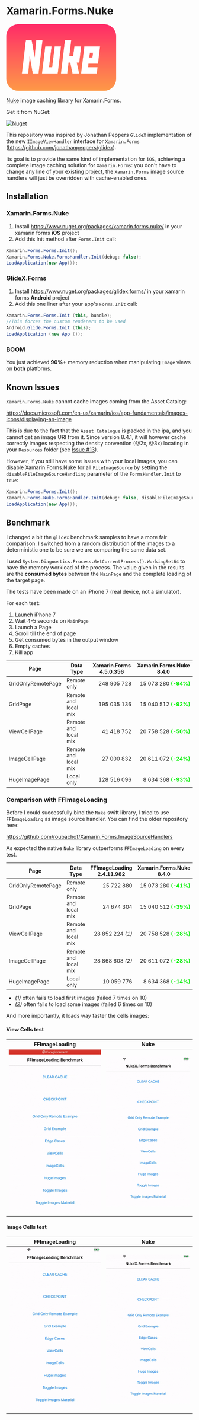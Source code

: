 # Xamarin.Forms.Nuke

<p align="left"><img src="__Docs__/nuke_big.png" height="180"/>

[Nuke](https://github.com/kean/Nuke/) image caching library for Xamarin.Forms.

Get it from NuGet:

[![Nuget](https://img.shields.io/nuget/v/Xamarin.Forms.Nuke.svg)](https://www.nuget.org/packages/xamarin.forms.nuke)

This repository was inspired by Jonathan Peppers ```GlideX``` implementation of the new ```IImageViewHandler``` interface for ```Xamarin.Forms``` (https://github.com/jonathanpeppers/glidex).

Its goal is to provide the same kind of implementation for ```iOS```, achieving a complete image caching solution for ```Xamarin.Forms```: you don't have to change any line of your existing project, the ```Xamarin.Forms``` image source handlers will just be overridden with cache-enabled ones.

## Installation

### Xamarin.Forms.Nuke


1. Install https://www.nuget.org/packages/xamarin.forms.nuke/ in your xamarin forms **iOS** project
2. Add this Init method after ```Forms.Init``` call:

```csharp
Xamarin.Forms.Forms.Init();
Xamarin.Forms.Nuke.FormsHandler.Init(debug: false);
LoadApplication(new App());
```

### GlideX.Forms

1. Install https://www.nuget.org/packages/glidex.forms/ in your xamarin forms **Android** project
2. Add this one liner after your app's ```Forms.Init``` call:

```csharp
Xamarin.Forms.Forms.Init (this, bundle);
//This forces the custom renderers to be used
Android.Glide.Forms.Init (this);
LoadApplication (new App ());
```

### BOOM

You just achieved **90%+** memory reduction when manipulating ```Image``` views on **both** platforms.


## Known Issues

`Xamarin.Forms.Nuke` cannot cache images coming from the Asset Catalog:

https://docs.microsoft.com/en-us/xamarin/ios/app-fundamentals/images-icons/displaying-an-image

This is due to the fact that the `Asset Catalogue` is packed in the ipa, and you cannot get an image URI from it.
Since version 8.4.1, it will however cache correctly images respecting the density convention (@2x, @3x) locating in your `Resources` folder (see [Issue #13](https://github.com/roubachof/Xamarin.Forms.Nuke/issues/13)).

However, if you still have some issues with your local images, you can disable Xamarin.Forms.Nuke for all `FileImageSource` by setting the `disableFileImageSourceHandling` parameter of the `FormsHandler.Init` to `true`:
```csharp
Xamarin.Forms.Forms.Init();
Xamarin.Forms.Nuke.FormsHandler.Init(debug: false, disableFileImageSourceHandling: true);
LoadApplication(new App());
```

## Benchmark

I changed a bit the ```glidex``` benchmark samples to have a more fair comparison. I switched from a random distribution of the images to a deterministic one to be sure we are comparing the same data set.

I used ```System.Diagnostics.Process.GetCurrentProcess().WorkingSet64``` to have the memory workload of the process. The value given in the results are the **consumed bytes** between the ```MainPage``` and the complete loading of the target page.

The tests have been made on an iPhone 7 (real device, not a simulator).

For each test:

1. Launch iPhone 7
2. Wait 4-5 seconds on ```MainPage```
3. Launch a Page
4. Scroll till the end of page
5. Get consumed bytes in the output window
6. Empty caches
7. Kill app


<table>
	<thead>
		<tr>
      		<th>Page</th>
      		<th>Data Type</th>
			<th>Xamarin.Forms 4.5.0.356</th>
      		<th>Xamarin.Forms.Nuke 8.4.0</th>
		</tr>
	</thead>
	<tbody>
		<tr>
			<td>GridOnlyRemotePage</td>
			<td>Remote only</td>
			<td align="right">248 905 728</td>
			<td align="right">15 073 280 <b><font color="greev">(-94%)</font></b></td>
		</tr>
		<tr>
			<td>GridPage</td>
			<td>Remote and local mix</td>
			<td align="right">195 035 136</td>
			<td align="right">15 040 512 <b><font color="greev">(-92%)</font></b></td>
		</tr>
		<tr>
			<td>ViewCellPage</td>
			<td>Remote and local mix</td>
			<td align="right">41 418 752</td>
			<td align="right">20 758 528 <b><font color="greev">(-50%)</font></b></td>
		</tr>
		<tr>
			<td>ImageCellPage</td>
			<td>Remote and local mix</td>
			<td align="right">27 000 832</td>
			<td align="right">20 611 072 <b><font color="greev">(-24%)</font></b></td>
		</tr>
		<tr>
			<td>HugeImagePage</td>
			<td>Local only</td>
			<td align="right">128 516 096</td>
			<td align="right">8 634 368 <b><font color="greev">(-93%)</font></b></td>
		</tr>
	</tbody>
</table>

### Comparison with FFImageLoading

Before I could successfully bind the `Nuke` swift library, I tried to use `FFImageLoading` as image source handler. You can find the older repository here: 

https://github.com/roubachof/Xamarin.Forms.ImageSourceHandlers

As expected the native `Nuke` library outperforms `FFImageLoading` on every test.

<table>
	<thead>
		<tr>
      		<th>Page</th>
      		<th>Data Type</th>
			<th>FFImageLoading 2.4.11.982</th>
      		<th>Xamarin.Forms.Nuke 8.4.0</th>
		</tr>
	</thead>
	<tbody>
		<tr>
			<td>GridOnlyRemotePage</td>
			<td>Remote only</td>
			<td align="right">25 722 880</td>
			<td align="right">15 073 280 <b><font color="greev">(-41%)</font></b></td>
		</tr>
		<tr>
			<td>GridPage</td>
			<td>Remote and local mix</td>
			<td align="right">24 674 304</td>
			<td align="right">15 040 512 <b><font color="greev">(-39%)</font></b></td>
		</tr>
		<tr>
			<td>ViewCellPage</td>
			<td>Remote and local mix</td>
			<td align="right">28 852 224 <i>(1)</i></td>
			<td align="right">20 758 528 <b><font color="greev">(-28%)</font></b></td>
		</tr>
		<tr>
			<td>ImageCellPage</td>
			<td>Remote and local mix</td>
			<td align="right">28 868 608 <i>(2)</i></td>
			<td align="right">20 611 072 <b><font color="greev">(-28%)</font></b></td>
		</tr>
		<tr>
			<td>HugeImagePage</td>
			<td>Local only</td>
			<td align="right">10 059 776</td>
			<td align="right">8 634 368 <b><font color="greev">(-14%)</font></b></td>
		</tr>
	</tbody>
</table>

* *(1)* often fails to load first images (failed 7 times on 10)
* *(2)* often fails to load some images (failed 6 times on 10)


And more importantly, it loads way faster the cells images:

#### View Cells test

<table>
	<thead>
		<tr>
			<th>FFImageLoading</th>
			<th>Nuke</th>
		</tr>
	</thead>
	<tbody>
		<tr>
			<td><img src="__Docs__/ffil_view_cells.gif" width="300" /></td>
			<td><img src="__Docs__/nukex_view_cells.gif" width="300" /></td>
		</tr>
  </tbody>
</table>

#### Image Cells test

<table>
	<thead>
		<tr>
			<th>FFImageLoading</th>
			<th>Nuke</th>
		</tr>
	</thead>
	<tbody>
		<tr>
			<td><img src="__Docs__/ffil_image_cells.gif" width="300" /></td>
			<td><img src="__Docs__/nukex_image_cells.gif" width="300" /></td>
		</tr>
  </tbody>
</table>
